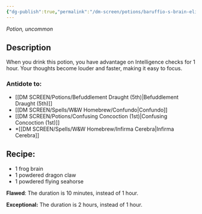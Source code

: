 ```yaml
---
{"dg-publish":true,"permalink":"/dm-screen/potions/baruffio-s-brain-elixir-ec/"}
---
```


*Potion, uncommon* 

## Description

When you drink this potion, you have advantage on Intelligence checks for 1 hour. Your thoughts become louder and faster, making it easy to focus.

### Antidote to: 
- [[DM SCREEN/Potions/Befuddlement Draught (5th)\|Befuddlement Draught (5th)]]
- [[DM SCREEN/Spells/W&W Homebrew/Confundo\|Confundo]]
- [[DM SCREEN/Potions/Confusing Concoction (1st)\|Confusing Concoction (1st)]]
- *[[DM SCREEN/Spells/W&W Homebrew/Infirma Cerebra\|Infirma Cerebra]]

## Recipe:

- 1 frog brain
- 1 powdered dragon claw
- 1 powdered flying seahorse

**Flawed**:
The duration is 10 minutes, instead of 1 hour.

**Exceptional:** 
The duration is 2 hours, instead of 1 hour.
